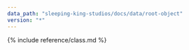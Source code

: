 ```yaml
---
data_path: "sleeping-king-studios/docs/data/root-object"
version: "*"
---
```


{% include reference/class.md %}
